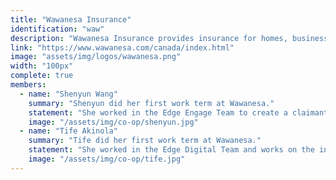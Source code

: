 ```yaml
---
title: "Wawanesa Insurance"
identification: "waw"
description: "Wawanesa Insurance provides insurance for homes, businesses, automobiles and more."
link: "https://www.wawanesa.com/canada/index.html"
image: "assets/img/logos/wawanesa.png"
width: "100px"
complete: true
members:
  - name: "Shenyun Wang"
    summary: "Shenyun did her first work term at Wawanesa."
    statement: "She worked in the Edge Engage Team to create a claimant direct deposit authorization webapp using java and jsp."
    image: "/assets/img/co-op/shenyun.jpg"
  - name: "Tife Akinola"
    summary: "Tife did her first work term at Wawanesa."
    statement: "She worked in the Edge Digital Team and works on the inegration of systems using XSLT Stylesheet and tranforms XML files to AL3 files."
    image: "/assets/img/co-op/tife.jpg"
---
```

